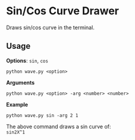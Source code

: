 # Sin/Cos Curve Drawer
Draws sin/cos curve in the terminal.

## Usage
**Options**:
`sin`, `cos`

```
python wave.py <option>
```

**Arguments**
```
python wave.py <option> -arg <number> <number>
```

**Example**
```
python wave.py sin -arg 2 1
```

The above command draws a sin curve of:  
`sin2X^1`  
